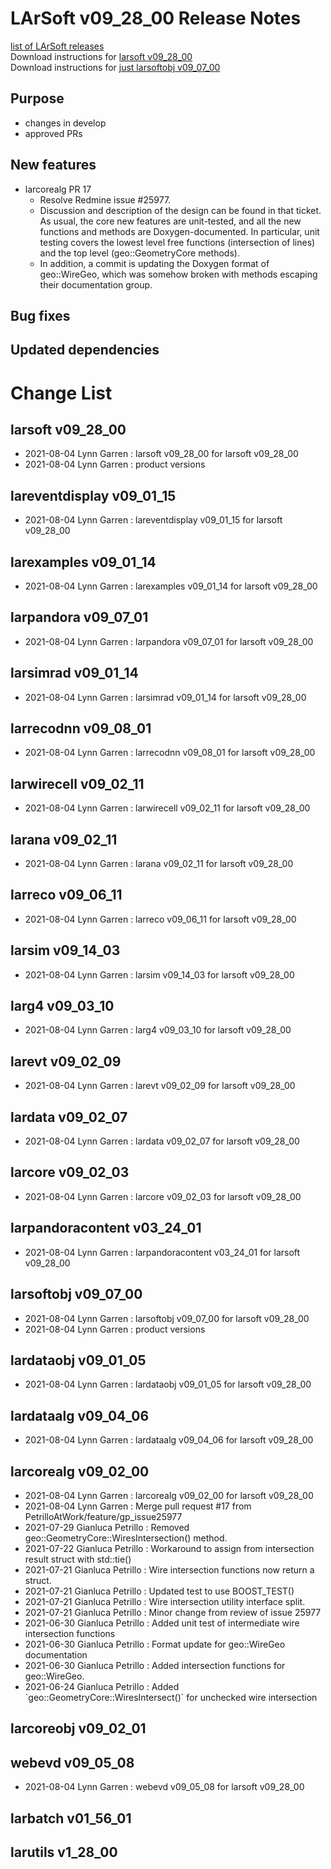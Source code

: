# LArSoft v09_28_00 Release Notes



[list of LArSoft releases](LArSoft_release_list)  
Download instructions for [larsoft v09_28_00](https://scisoft.fnal.gov/scisoft/bundles/larsoft/v09_28_00/larsoft-v09_28_00.html)  
Download instructions for [just larsoftobj v09_07_00](https://scisoft.fnal.gov/scisoft/bundles/larsoftobj/v09_07_00/larsoftobj-v09_07_00.html)

## Purpose

-   changes in develop
-   approved PRs

## New features

-   larcorealg PR 17
    -   Resolve Redmine issue \#25977.
    -   Discussion and description of the design can be found in that ticket. As usual, the core new features are unit-tested, and all the new functions and methods are Doxygen-documented. In particular, unit testing covers the lowest level free functions (intersection of lines) and the top level (geo::GeometryCore methods).
    -   In addition, a commit is updating the Doxygen format of geo::WireGeo, which was somehow broken with methods escaping their documentation group.

## Bug fixes

## Updated dependencies

# Change List

## larsoft v09_28_00

-   2021-08-04 Lynn Garren : larsoft v09_28_00 for larsoft v09_28_00
-   2021-08-04 Lynn Garren : product versions

## lareventdisplay v09_01_15

-   2021-08-04 Lynn Garren : lareventdisplay v09_01_15 for larsoft v09_28_00

## larexamples v09_01_14

-   2021-08-04 Lynn Garren : larexamples v09_01_14 for larsoft v09_28_00

## larpandora v09_07_01

-   2021-08-04 Lynn Garren : larpandora v09_07_01 for larsoft v09_28_00

## larsimrad v09_01_14

-   2021-08-04 Lynn Garren : larsimrad v09_01_14 for larsoft v09_28_00

## larrecodnn v09_08_01

-   2021-08-04 Lynn Garren : larrecodnn v09_08_01 for larsoft v09_28_00

## larwirecell v09_02_11

-   2021-08-04 Lynn Garren : larwirecell v09_02_11 for larsoft v09_28_00

## larana v09_02_11

-   2021-08-04 Lynn Garren : larana v09_02_11 for larsoft v09_28_00

## larreco v09_06_11

-   2021-08-04 Lynn Garren : larreco v09_06_11 for larsoft v09_28_00

## larsim v09_14_03

-   2021-08-04 Lynn Garren : larsim v09_14_03 for larsoft v09_28_00

## larg4 v09_03_10

-   2021-08-04 Lynn Garren : larg4 v09_03_10 for larsoft v09_28_00

## larevt v09_02_09

-   2021-08-04 Lynn Garren : larevt v09_02_09 for larsoft v09_28_00

## lardata v09_02_07

-   2021-08-04 Lynn Garren : lardata v09_02_07 for larsoft v09_28_00

## larcore v09_02_03

-   2021-08-04 Lynn Garren : larcore v09_02_03 for larsoft v09_28_00

## larpandoracontent v03_24_01

-   2021-08-04 Lynn Garren : larpandoracontent v03_24_01 for larsoft v09_28_00

## larsoftobj v09_07_00

-   2021-08-04 Lynn Garren : larsoftobj v09_07_00 for larsoft v09_28_00
-   2021-08-04 Lynn Garren : product versions

## lardataobj v09_01_05

-   2021-08-04 Lynn Garren : lardataobj v09_01_05 for larsoft v09_28_00

## lardataalg v09_04_06

-   2021-08-04 Lynn Garren : lardataalg v09_04_06 for larsoft v09_28_00

## larcorealg v09_02_00

-   2021-08-04 Lynn Garren : larcorealg v09_02_00 for larsoft v09_28_00
-   2021-08-04 Lynn Garren : Merge pull request \#17 from PetrilloAtWork/feature/gp_issue25977
-   2021-07-29 Gianluca Petrillo : Removed geo::GeometryCore::WiresIntersection() method.
-   2021-07-22 Gianluca Petrillo : Workaround to assign from intersection result struct with std::tie()
-   2021-07-21 Gianluca Petrillo : Wire intersection functions now return a struct.
-   2021-07-21 Gianluca Petrillo : Updated test to use BOOST_TEST()
-   2021-07-21 Gianluca Petrillo : Wire intersection utility interface split.
-   2021-07-21 Gianluca Petrillo : Minor change from review of issue 25977
-   2021-06-30 Gianluca Petrillo : Added unit test of intermediate wire intersection functions
-   2021-06-30 Gianluca Petrillo : Format update for geo::WireGeo documentation
-   2021-06-30 Gianluca Petrillo : Added intersection functions for geo::WireGeo.
-   2021-06-24 Gianluca Petrillo : Added \`geo::GeometryCore::WiresIntersect()\` for unchecked wire intersection

## larcoreobj v09_02_01

## webevd v09_05_08

-   2021-08-04 Lynn Garren : webevd v09_05_08 for larsoft v09_28_00

## larbatch v01_56_01

## larutils v1_28_00
